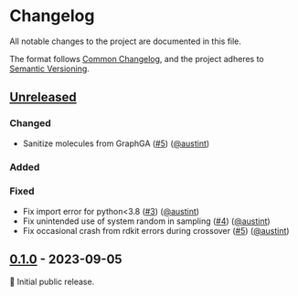 # Changelog

All notable changes to the project are documented in this file.

The format follows [Common Changelog](https://common-changelog.org/),
and the project adheres to [Semantic Versioning](https://semver.org/spec/v2.0.0.html).

## [Unreleased]

### Changed

- Sanitize molecules from GraphGA ([#5](https://github.com/AustinT/mol_ga/pull/5)) ([@austint])

### Added

### Fixed

- Fix import error for python<3.8 ([#3](https://github.com/AustinT/mol_ga/pull/3)) ([@austint])
- Fix unintended use of system random in sampling ([#4](https://github.com/AustinT/mol_ga/pull/4)) ([@austint])
- Fix occasional crash from rdkit errors during crossover ([#5](https://github.com/AustinT/mol_ga/pull/5)) ([@austint])

## [0.1.0] - 2023-09-05

:seedling: Initial public release.

[Unreleased]: https://github.com/AustinT/mol_ga/compare/v0.1.0...HEAD
[0.1.0]: https://github.com/AustinT/mol_ga/releases/tag/v0.1.0

[@austint]: https://github.com/AustinT
